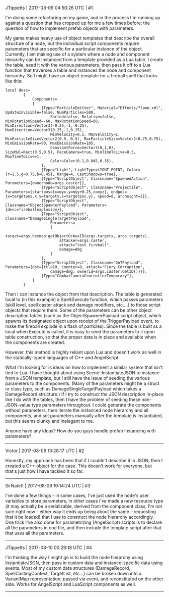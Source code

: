JTippetts | 2017-08-09 04:50:26 UTC | #1

I'm doing some refactoring on my game, and in the process I'm running up against a question that has cropped up for me a few times before: the question of how to implement prefab objects with parameters.

My game makes heavy use of object templates that describe the overall structure of a node, but the individual script components require parameters that are specific for a particular instance of the object. Currently, I am making use of a system where a node and component hierarchy can be instanced from a template provided as a Lua table. I create the table, seed it with the various parameters, then pass it off to a Lua function that traverses a table and instances the node and component hierarchy. So I might have an object template for a fireball spell that looks like this:

    local desc=
			{
				Components=
				{
					{Type="ParticleEmitter", Material="Effects/flame.xml", UpdateInvisible=false, NumParticles=500,
						Sorted=false, Relative=false, MinRotationSpeed=-60, MaxRotationSpeed=60, MinDirection=Vector3(-0.25,-1,-0.25), MaxDirection=Vector3(0.25,-1,0.25),
						MinVelocity=0.5, MaxVelocity=1, MinParticleSize=Vector2(0.5, 0.5), MaxParticleSize=Vector2(0.75,0.75), MinEmissionRate=90, MaxEmissionRate=105,
						ConstantForce=Vector3(0,1,0), SizeMul=Rect(0.5,0.5), FaceCamera=true, MinTimeToLive=0.5, MaxTimeToLive=1,
						Color=Color(0.1,0.045,0.35),
					},
					{Type="Light", LightType=LIGHT_POINT, Color={r=1.5,g=0.75,b=0.45}, Range=4, CastShadows=true},
					{Type="ScriptObject", Classname="SpawnedAction", Parameters={ownernode=args.caster}},
					{Type="ScriptObject", Classname="Projectile", Parameters={startpos={x=myx,y=myy+0.25,z=myz}, endpos={x=targetpos.x,y=targety,z=targetpos.y}, speed=8, archeight=2}},
					{Type="ScriptObject", Classname="ObjectSpawnerPayload", Parameters={desc=fireballexplosion}},
					{Type="ScriptObject", Classname="DamageSingleTargetPayload",
						Parameters=
						{
							target=args.hexmap:getObjectOrAuxID(args.targetx, args.targetz),
							attacker=args.caster,
							attack="test fireball",
							damage=dmg
						}
					},
					{Type="ScriptObject", Classname="DoTPayload", Parameters={dot={ttl=10, counter=0, attack="Fiery Corruption", 
						damage=dmg, ownerid=args.caster:GetID()}}},
					{Type="CombatCameraControllerTemporary"},
				}
			}

Then I can instance the object from that description. The table is generated local to (in this example) a Spell:Execute function, which passes parameters (skill level, spell caster attack and damage modifiers, etc....) to those script objects that require them. Some of the parameters can be other object description tables (such as the ObjectSpawnerPayload script object, which spawns its designated object upon receipt of the TriggerPayload event, to make the fireball explode in a flash of particles). Since the table is built as a local when Execute is called, it is easy to seed the parameters to it upon table construction, so that the proper data is in place and available when the components are created.

However, this method is highly reliant upon Lua and doesn't work as well in the statically-typed languages of C++ and AngelScript.

What I'm looking for is ideas on how to implement a similar system that isn't tied to Lua. I have thought about using Scene::InstantiateJSON to instance from a JSON template, but I still have the issue of seeding the various parameters to the components. (Many of the parameters might be a struct or class type, such as DamageSingleTargetPayload which takes a DamageRecord structure.) If I try to construct the JSON description in-place like I do with the tables, then I have the problem of seeding these non-JSON-value type parameters throughout. I could generate the components without parameters, then iterate the instanced node hierarchy and all components, and set parameters manually after the template is instantiated, but this seems clunky and inelegant to me.

Anyone have any ideas? How do you guys handle prefab instancing with parameters?

-------------------------

Victor | 2017-08-09 13:28:17 UTC | #2

Honestly, my approach has been that if I couldn't describe it in JSON, then I created a C++ object for the case. This doesn't work for everyone, but that's just how I have tackled it so far.

-------------------------

SirNate0 | 2017-08-09 19:14:24 UTC | #3

I've done a few things - in some cases, I've just used the node's user variables to store parameters, in other cases I've made a new resource type (it may actually be a serializable, derived from the component class, I'm not sure right now - either way it ends up being about the same - requesting that it be loaded) that I use to construct the node hierarchy accordingly. One trick I've also done for parametrizing (AngelScript) scripts is to declare all the parameters in one file, and then include the template script after that that uses all the parameters.

-------------------------

JTippetts | 2017-08-10 00:29:18 UTC | #4

I'm thinking the way I might go is to build the node hierarchy using InstantiateJSON, then pass in custom data and instance-specific data using events. Most of my custom data structures (DamageRecord, SpellCastingContext, TargetList, etc...) can be broken down into a VariantMap representation, passed via event, and reconstituted on the other side. Works for AngelScript and LuaScript components as well.

-------------------------

